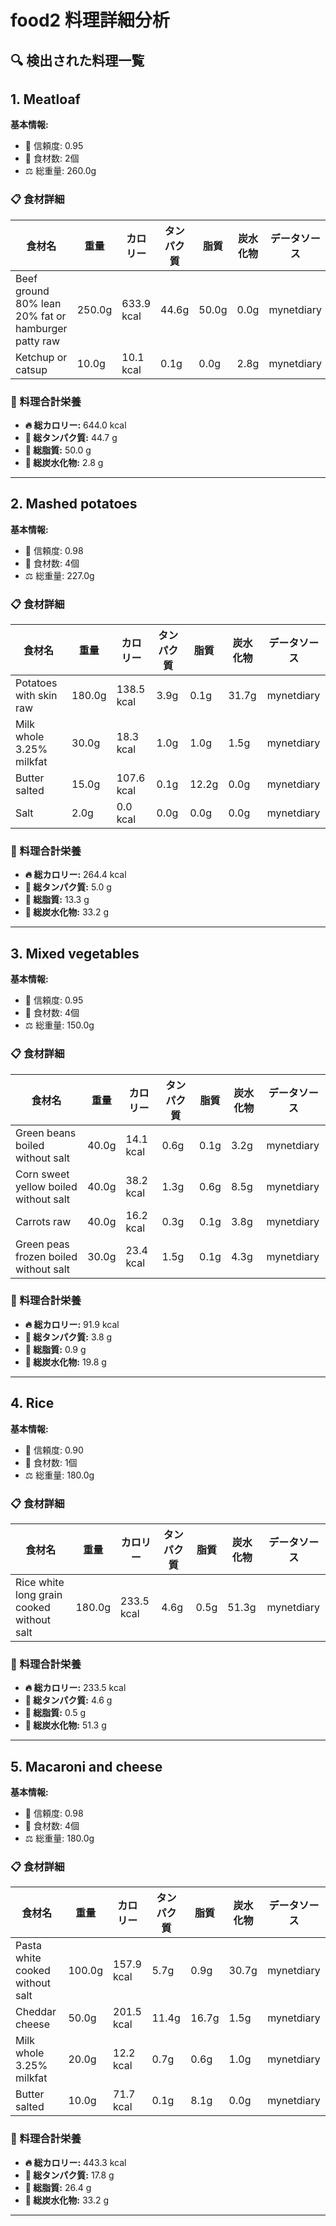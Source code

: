 # food2 料理詳細分析

## 🔍 検出された料理一覧

## 1. Meatloaf

**基本情報:**
- 🎯 信頼度: 0.95
- 🥕 食材数: 2個
- ⚖️ 総重量: 260.0g

### 📋 食材詳細

| 食材名 | 重量 | カロリー | タンパク質 | 脂質 | 炭水化物 | データソース |
|--------|------|----------|------------|------|----------|--------------|
| Beef ground 80% lean 20% fat or hamburger patty raw | 250.0g | 633.9 kcal | 44.6g | 50.0g | 0.0g | mynetdiary |
| Ketchup or catsup | 10.0g | 10.1 kcal | 0.1g | 0.0g | 2.8g | mynetdiary |

### 🔢 料理合計栄養

- **🔥 総カロリー:** 644.0 kcal
- **🥩 総タンパク質:** 44.7 g
- **🧈 総脂質:** 50.0 g
- **🍞 総炭水化物:** 2.8 g

---

## 2. Mashed potatoes

**基本情報:**
- 🎯 信頼度: 0.98
- 🥕 食材数: 4個
- ⚖️ 総重量: 227.0g

### 📋 食材詳細

| 食材名 | 重量 | カロリー | タンパク質 | 脂質 | 炭水化物 | データソース |
|--------|------|----------|------------|------|----------|--------------|
| Potatoes with skin raw | 180.0g | 138.5 kcal | 3.9g | 0.1g | 31.7g | mynetdiary |
| Milk whole 3.25% milkfat | 30.0g | 18.3 kcal | 1.0g | 1.0g | 1.5g | mynetdiary |
| Butter salted | 15.0g | 107.6 kcal | 0.1g | 12.2g | 0.0g | mynetdiary |
| Salt | 2.0g | 0.0 kcal | 0.0g | 0.0g | 0.0g | mynetdiary |

### 🔢 料理合計栄養

- **🔥 総カロリー:** 264.4 kcal
- **🥩 総タンパク質:** 5.0 g
- **🧈 総脂質:** 13.3 g
- **🍞 総炭水化物:** 33.2 g

---

## 3. Mixed vegetables

**基本情報:**
- 🎯 信頼度: 0.95
- 🥕 食材数: 4個
- ⚖️ 総重量: 150.0g

### 📋 食材詳細

| 食材名 | 重量 | カロリー | タンパク質 | 脂質 | 炭水化物 | データソース |
|--------|------|----------|------------|------|----------|--------------|
| Green beans boiled without salt | 40.0g | 14.1 kcal | 0.6g | 0.1g | 3.2g | mynetdiary |
| Corn sweet yellow boiled without salt | 40.0g | 38.2 kcal | 1.3g | 0.6g | 8.5g | mynetdiary |
| Carrots raw | 40.0g | 16.2 kcal | 0.3g | 0.1g | 3.8g | mynetdiary |
| Green peas frozen boiled without salt | 30.0g | 23.4 kcal | 1.5g | 0.1g | 4.3g | mynetdiary |

### 🔢 料理合計栄養

- **🔥 総カロリー:** 91.9 kcal
- **🥩 総タンパク質:** 3.8 g
- **🧈 総脂質:** 0.9 g
- **🍞 総炭水化物:** 19.8 g

---

## 4. Rice

**基本情報:**
- 🎯 信頼度: 0.90
- 🥕 食材数: 1個
- ⚖️ 総重量: 180.0g

### 📋 食材詳細

| 食材名 | 重量 | カロリー | タンパク質 | 脂質 | 炭水化物 | データソース |
|--------|------|----------|------------|------|----------|--------------|
| Rice white long grain cooked without salt | 180.0g | 233.5 kcal | 4.6g | 0.5g | 51.3g | mynetdiary |

### 🔢 料理合計栄養

- **🔥 総カロリー:** 233.5 kcal
- **🥩 総タンパク質:** 4.6 g
- **🧈 総脂質:** 0.5 g
- **🍞 総炭水化物:** 51.3 g

---

## 5. Macaroni and cheese

**基本情報:**
- 🎯 信頼度: 0.98
- 🥕 食材数: 4個
- ⚖️ 総重量: 180.0g

### 📋 食材詳細

| 食材名 | 重量 | カロリー | タンパク質 | 脂質 | 炭水化物 | データソース |
|--------|------|----------|------------|------|----------|--------------|
| Pasta white cooked without salt | 100.0g | 157.9 kcal | 5.7g | 0.9g | 30.7g | mynetdiary |
| Cheddar cheese | 50.0g | 201.5 kcal | 11.4g | 16.7g | 1.5g | mynetdiary |
| Milk whole 3.25% milkfat | 20.0g | 12.2 kcal | 0.7g | 0.6g | 1.0g | mynetdiary |
| Butter salted | 10.0g | 71.7 kcal | 0.1g | 8.1g | 0.0g | mynetdiary |

### 🔢 料理合計栄養

- **🔥 総カロリー:** 443.3 kcal
- **🥩 総タンパク質:** 17.8 g
- **🧈 総脂質:** 26.4 g
- **🍞 総炭水化物:** 33.2 g

---

